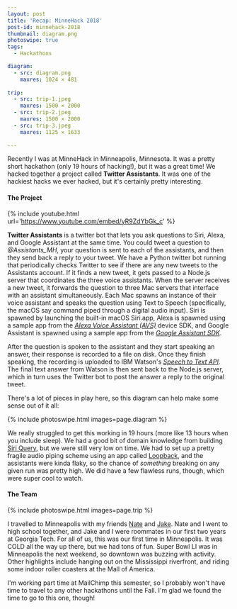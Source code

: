 ```yaml
---
layout: post
title: 'Recap: MinneHack 2018'
post-id: minnehack-2018
thumbnail: diagram.png
photoswipe: true
tags: 
  - Hackathons

diagram:
  - src: diagram.png
    maxres: 1024 × 481
    
trip:
  - src: trip-1.jpeg
    maxres: 1500 × 2000
  - src: trip-2.jpeg
    maxres: 1500 × 2000
  - src: trip-3.jpeg
    maxres: 1125 × 1633
    
---
```


Recently I was at MinneHack in Minneapolis, Minnesota. It was a pretty short hackathon (only 19 hours of hacking!), but it was a great time! We hacked together a project called **Twitter Assistants**. It was one of the hackiest hacks we ever hacked, but it's certainly pretty interesting.

<h4>The Project</h4>

{% include youtube.html url='https://www.youtube.com/embed/yR9ZdYbGk_c' %}

<!--break-->

**Twitter Assistants** is a twitter bot that lets you ask questions to Siri, Alexa, and Google Assistant at the same time. You could tweet a question to *@Assistants_MH*, your question is sent to each of the assistants, and then they send back a reply to your tweet.
We have a Python twitter bot running that periodically checks Twitter to see if there are any new tweets to the Assistants account. If it finds a new tweet, it gets passed to a Node.js server that coordinates the three voice assistants. When the server receives a new tweet, it forwards the question to three Mac servers that interface with an assistant simultaneously. Each Mac spawns an instance of their voice assistant and speaks the question using Text to Speech (specifically, the macOS say command piped through a digital audio input). Siri is spawned by launching the built-in macOS Siri.app, Alexa is spawned using a sample app from the *[Alexa Voice Assistant (AVS)](https://github.com/alexa/avs-device-sdk)* device SDK, and Google Assistant is spawned using a sample app from the *[Google Assistant SDK](https://github.com/googlesamples/assistant-sdk-python/tree/master/google-assistant-sdk#googlesamples-assistant-pushtotalk)*. 

After the question is spoken to the assistant and they start speaking an answer, their response is recorded to a file on disk. Once they finish speaking, the recording is uploaded to IBM Watson's *[Speech to Text API](https://www.ibm.com/watson/services/speech-to-text/)*. The final text answer from Watson is then sent back to the Node.js server, which in turn uses the Twitter bot to post the answer a reply to the original tweet.

There's a lot of pieces in play here, so this diagram can help make some sense out of it all:

{% include photoswipe.html images=page.diagram %}

We really struggled to get this working in 19 hours (more like 13 hours when you include sleep). We had a good bit of domain knowledge from building [Siri Query](https://devpost.com/software/siriquery), but we were still very low on time. We had to set up a pretty fragile audio piping scheme using an app called [Loopback](https://rogueamoeba.com/loopback/), and the assistants were kinda flaky, so the chance of *something* breaking on any given run was pretty high. We did have a few flawless runs, though, which were super cool to watch.

<h4>The Team</h4>

{% include photoswipe.html images=page.trip %}

I travelled to Minneapolis with my friends [Nate](http://natethompson.io) and [Jake](http://jakewaldner.com). Nate and I went to high school together, and Jake and I were roommates in our first two years at Georgia Tech. For all of us, this was our first time in Minneapolis. It was COLD all the way up there, but we had tons of fun. Super Bowl LI was in Minneapolis the next weekend, so downtown was buzzing with activity. Other highlights include hanging out on the Mississippi riverfront, and riding some indoor roller coasters at the Mall of America.

I'm working part time at MailChimp this semester, so I probably won't have time to travel to any other hackathons until the Fall. I'm glad we found the time to go to this one, though!
